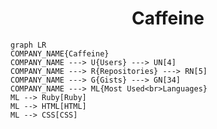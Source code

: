 <h1 align="center">Caffeine</h1>

```mermaid
graph LR
COMPANY_NAME{Caffeine}
COMPANY_NAME ---> U{Users} ---> UN[4]
COMPANY_NAME ---> R{Repositories} ---> RN[5]
COMPANY_NAME ---> G{Gists} ---> GN[34]
COMPANY_NAME ---> ML{Most Used<br>Languages}
ML --> Ruby[Ruby]
ML --> HTML[HTML]
ML --> CSS[CSS]
```
